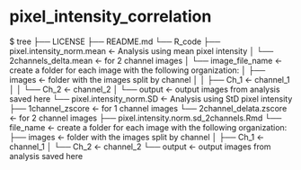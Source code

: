 # pixel_intensity_correlation
$ tree
├── LICENSE
├── README.md
└── R_code
    ├── pixel.intensity_norm.mean       <- Analysis using mean pixel intensity
    │   └── 2channels_delta.mean        <- for 2 channel images
    │       └── image_file_name         <- create a folder for each image with the following organization: 
    │           ├── images              <- folder with the images split by channel
    │           │   ├── Ch_1            <- channel_1
    │           │   └── Ch_2            <- channel_2
    │           └── output              <- output images from analysis saved here
    └── pixel.intensity_norm.SD         <- Analysis using StD pixel intensity
        ├── 1channel_zscore             <- for 1 channel images
        └── 2channel_delata.zscore      <- for 2 channel images
            ├── pixel.intensity.norm.sd_2channels.Rmd
            └── file_name               <- create a folder for each image with the following organization: 
                ├── images              <- folder with the images split by channel
                │   ├── Ch_1            <- channel_1
                │   └── Ch_2            <- channel_2
                └── output              <- output images from analysis saved here
